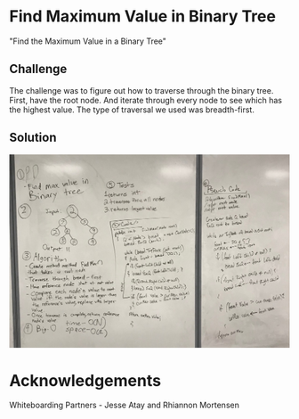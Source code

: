 # Find Maximum Value in Binary Tree
"Find the Maximum Value in a Binary Tree"

## Challenge
The challenge was to figure out how to traverse through the binary tree. First, have the root node. And iterate through every node to see which has the highest value. The type of traversal we used was breadth-first. 

## Solution
![Image](../../assets/FindMax.jpg)

# Acknowledgements
Whiteboarding Partners - Jesse Atay and Rhiannon Mortensen
